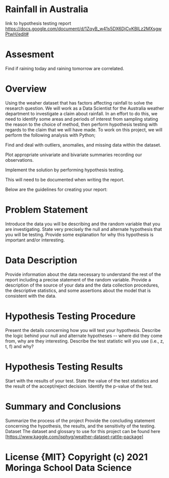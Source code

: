 # Rainfall in Australia
link to hypothesis testing report https://docs.google.com/document/d/1ZqyB_w41s5DX6DjCvKBILz2MXsgwPtwH/edit#
# Assesment
Find if raining today and raining tomorrow are correlated.
# Overview
Using the weaher dataset that has factors affecting rainfall to solve the research question. We will work as a Data Scientist for the Australia weather department to investigate a claim about rainfall.
In an effort to do this, we need to identify some areas and periods of interest from sampling stating the reason to the choice of method, then perform hypothesis testing with regards to the claim that we will have made.
To work on this project, we will perform the following analysis with Python;

Find and deal with outliers, anomalies, and missing data within the dataset.

Plot appropriate univariate and bivariate summaries recording our observations.

Implement the solution by performing hypothesis testing.

This will need to be documented when writing the report.

Below are the guidelines for creating your report:
# Problem Statement
Introduce the data you will be describing and the random variable that you are investigating. State very precisely the null and alternate hypothesis that you will be testing. Provide some explanation for why this hypothesis is important and/or interesting.
# Data Description
Provide information about the data necessary to understand the rest of the report including a precise statement of the random variable. Provide a description of the source of your data and the data collection procedures, the descriptive statistics, and some assertions about the model that is consistent with the data.
# Hypothesis Testing Procedure
Present the details concerning how you will test your hypothesis. Describe the logic behind your null and alternate hypotheses -- where did they come from, why are they interesting. Describe the test statistic will you use (i.e., z, t, f) and why?
# Hypothesis Testing Results
Start with the results of your test. State the value of the test statistics and the result of the accept/reject decision. Identify the p-value of the test.
# Summary and Conclusions
  Summarize the process of the project Provide the concluding statement concerning the hypothesis, the results, and the sensitivity of the testing. Dataset The dataset and glossary to use for this project can be found here [https://www.kaggle.com/jsphyg/weather-dataset-rattle-package]
# License {MIT} Copyright (c) 2021 Moringa School Data Science

